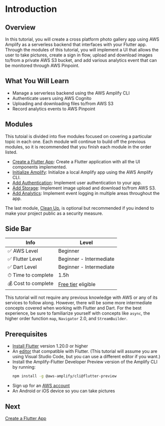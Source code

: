 # Introduction

## Overview

In this tutorial, you will create a cross platform photo gallery app using AWS Amplify as a serverless backend that interfaces with your Flutter app. Through the modules of this tutorial, you will implement a UI that allows the user to take pictures, create a sign in flow, upload and download images to/from a private AWS S3 bucket, and add various analytics event that can be monitored through AWS Pinpoint.

## What You Will Learn

- Manage a serverless backend using the AWS Amplify CLI
- Authenticate users using AWS Cognito
- Uploading and downloading files to/from AWS S3
- Record analytics events to AWS Pinpoint

## Modules

This tutoial is divided into five modules focused on covering a particular topic in each one. Each module will continue to build off the previous modules, so it is recommended that you finish each module in the order listed.

- [Create a Flutter App](02_create_a_flutter_app.md): Create a Flutter application with all the UI components implemented.
- [Initialize Amplify](03_initialize_amplify.md): Initialize a local Amplify app using the AWS Amplify CLI.
- [Add Authentication](04_add_authentication.md): Implement user authentication to your app.
- [Add Storage](05_add_storage.md): Implement image upload and download to/from AWS S3.
- [Add Analytics](06_add_analytics.md): Implement event logging in multiple areas throughout the app.

The last module, [Clean Up](07_clean_up.md), is optional but recommended if you indend to make your project public as a security measure.

## Side Bar

| Info | Level |
| --- | --- |
| ✅ AWS Level    | Beginner |
| ✅ Flutter Level    | Beginner - Intermediate |
| ✅ Dart Level  | Beginner - Intermediate |
| ⏱ Time to complete | 1.5h |
| 💰 Cost to complete | [Free tier](https://aws.amazon.com/free) eligible |

This tutorial will not require any previous knowledge with AWS or any of its services to follow along. However, there will be some more intermediate concepts covered when working with Flutter and Dart. For the best experience, be sure to familiarize yourself with concepts like `async`, the higher order function `map`, `Navigator` 2.0, and `StreamBuilder`.

## Prerequisites

- [Install Flutter](https://flutter.dev/docs/get-started/install) version 1.20.0 or higher
- An [editor](https://flutter.dev/docs/get-started/editor?tab=vscode) that compatible with Flutter. (This tutorial will assume you are using Visual Studio Code, but you can use a different editor if you want.)
- Install the Amplify-Flutter Developer Preview version of the Amplify CLI by running:
  ```bash
  npm install -g @aws-amplify/cli@flutter-preview
  ```
- Sign up for an [AWS account](https://signin.aws.amazon.com/signin?redirect_uri=https%3A%2F%2Fportal.aws.amazon.com%2Fbilling%2Fsignup%2Fresume&client_id=signup#/start)
- An Android or iOS device so you can take pictures

## Next

[Create a Flutter App](02_create_a_flutter_app.md)